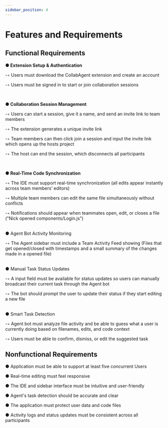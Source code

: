 ```yaml
---
sidebar_position: 4
---
```


# Features and Requirements
## Functional Requirements

**● Extension Setup & Authentication**
  
  -◦ Users must download the CollabAgent extension and create an account
  
  -◦  Users must be signed in to start or join collaboration sessions

<br>

**● Collaboration Session Management**

  -◦ Users can start a session, give it a name, and send an invite link to team members
    
  -◦ The extension generates a unique invite link
    
  -◦ Team members can then click join a session and input the invite link which opens up the hosts project
    
  -◦ The host can end the session, which disconnects all participants

<br>

**● Real-Time Code Synchronization**

  -◦ The IDE must support real-time synchronization (all edits appear instantly across team members’ editors)
    
  -◦ Multiple team members can edit the same file simultaneously without conflicts
    
  -◦ Notifications should appear when teammates open, edit, or closes a file ("Nick opened components/Login.js")
    
<br>
● Agent Bot Activity Monitoring

  -◦ The Agent sidebar must include a Team Activity Feed showing (Files that get opened/closed with timestamps and a small summary of the 
     changes made in a opened file)

<br> 
● Manual Task Status Updates

  -◦ A input field must be available for status updates so users can manually broadcast their current task through the Agent bot
  
  -◦ The bot should prompt the user to update their status if they start editing a new file
  
<br>
● Smart Task Detection

  -◦ Agent bot must analyze file activity and be able to guess what a user is currently doing based on filenames, edits, and code context
  
  -◦ Users must be able to confirm, dismiss, or edit the suggested task
  
    
## Nonfunctional Requirements

● Application must be able to support at least five concurrent Users

● Real-time editing must feel responsive

● The IDE and sidebar interface must be intuitive and user-friendly

● Agent's task detection should be accurate and clear

● The application must protect user data and code files

● Activity logs and status updates must be consistent across all participants
